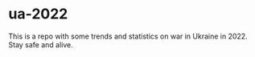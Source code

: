 # ua-2022

This is a repo with some trends and statistics on war in Ukraine in 2022. Stay safe and alive.